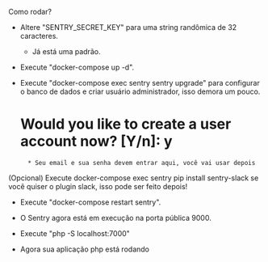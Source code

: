 Como rodar?

- Altere "SENTRY_SECRET_KEY" para uma string randômica de 32 caracteres.

  - Já está uma padrão.

- Execute "docker-compose up -d".

- Execute "docker-compose exec sentry sentry upgrade" para configurar o banco de dados e criar usuário administrador, isso demora um pouco.
  # Would you like to create a user account now? [Y/n]: y
        * Seu email e sua senha devem entrar aqui, você vai usar depois

(Opcional) Execute docker-compose exec sentry pip install sentry-slack se você quiser o plugin slack, isso pode ser feito depois!

- Execute "docker-compose restart sentry".

* O Sentry agora está em execução na porta pública 9000.

- Execute "php -S localhost:7000"
* Agora sua aplicação php está rodando

